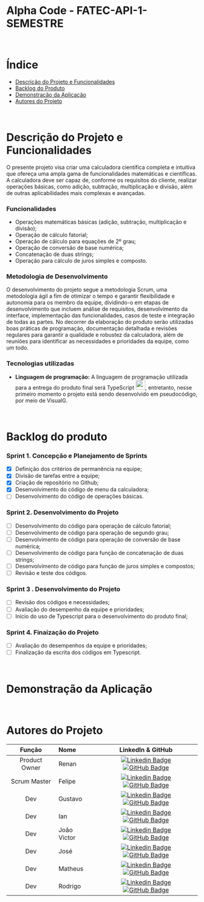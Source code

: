 # Alpha Code - FATEC-API-1-SEMESTRE 

<br>

# Índice 

* [Descrição do Projeto e Funcionalidades](#descrição-do-projeto-e-funcionalidades)
* [Backlog do Produto](#Backlog-do-produto)
* [Demonstração da Aplicação](#demonstração-da-aplicação)
* [Autores do Projeto](#Autores)

<br>

# Descrição do Projeto e Funcionalidades

O presente projeto visa criar uma calculadora científica completa e intuitiva que ofereça uma ampla gama de funcionalidades matemáticas e científicas. A calculadora deve ser capaz de, conforme os requisitos do cliente, realizar operações básicas, como adição, subtração, multiplicação e divisão, além de outras aplicabilidades mais complexas e avançadas.

### Funcionalidades
* Operações matemáticas básicas (adição, subtração, multiplicação e divisão);
* Operação de cálculo fatorial;
* Operação de cálculo para equações de 2º grau;
* Operação de conversão de base numérica;
* Concatenação de duas strings;
* Operação para cálculo de juros simples e composto.

### Metodologia de Desenvolvimento

O desenvolvimento do projeto segue a metodologia Scrum, uma metodologia ágil a fim de otimizar o tempo e garantir flexibilidade e autonomia para os membro da equipe, dividindo-o em etapas de desenvolvimento que incluem análise de requisitos, desenvolvimento da interface, implementação das funcionalidades, casos de teste e integração de todas as partes. No decorrer da elaboração do produto serão utilizadas boas práticas de programação, documentação detalhada e revisões regulares para garantir a qualidade e robustez da calculadora, além de reuniões para identificar as necessidades e prioridades da equipe, como um todo.

### Tecnologias utilizadas     
* <b>Linguagem de programação:</b> A linguagem de programação utilizada para a entrega do produto final será TypeScript <img src="https://cdn.jsdelivr.net/gh/devicons/devicon@latest/icons/typescript/typescript-original.svg"  height="25" width="25"/>, entretanto, nesse primeiro momento o projeto está sendo desenvolvido em pseudocódigo, por meio de VisualG.
          
<br>

# Backlog do produto

### Sprint 1. Concepção e Planejamento de Sprints
- [X] Definição dos critérios de permanência na equipe;
- [X] Divisão de tarefas entre a equipe;
- [X] Criação de repositório no Github;
- [X] Desenvolvimento do código de menu da calculadora;
- [ ] Desenvolvimento do código de operações básicas.

### Sprint 2. Desenvolvimento do Projeto
- [ ] Desenvolvimento do código para operação de cálculo fatorial;
- [ ] Desenvolvimento de código para operação de segundo grau;
- [ ] Desenvolvimento de código para operação de conversão de base numérica;
- [ ] Desenvolvimento de código para função de concatenação de duas strings;
- [ ] Desenvolvimento de código para função de juros simples e compostos;
- [ ] Revisão e teste dos códigos.
      
### Sprint 3 . Desenvolvimento do Projeto
- [ ] Revisão dos códigos e necessidades;
- [ ] Avaliação do desempenho da equipe e prioridades;
- [ ] Início do uso de Typescript para o desenvolvimento do produto final;

### Sprint 4. Finaização do Projeto
- [ ] Avaliação do desempenhos da equipe e prioridades;
- [ ] Finalização da escrita dos códigos em Typescript.

<br>

# Demonstração da Aplicação

<br>

# Autores do Projeto
|    Função     | Nome                                  |                                                                                                                                                      LinkedIn & GitHub                                                                                                                                                      |
| :-----------: | :------------------------------------ | :-------------------------------------------------------------------------------------------------------------------------------------------------------------------------------------------------------------------------------------------------------------------------------------------------------------------------: |
| Product Owner |   Renan         |     [![Linkedin Badge](https://img.shields.io/badge/Linkedin-blue?style=flat-square&logo=Linkedin&logoColor=white)](https://www.linkedin.com/in/joaomarcosoliveiraa) [![GitHub Badge](https://img.shields.io/badge/GitHub-111217?style=flat-square&logo=github&logoColor=white)](https://github.com/JoaoM-py)              |
| Scrum Master  | Felipe |      [![Linkedin Badge](https://img.shields.io/badge/Linkedin-blue?style=flat-square&logo=Linkedin&logoColor=white)](www.linkedin.com/in/felipe-reisswww.linkedin.com/in/felipe-reiss) [![GitHub Badge](https://img.shields.io/badge/GitHub-111217?style=flat-square&logo=github&logoColor=white)](https://github.com/felpzreiz)     |
| Dev  | Gustavo |      [![Linkedin Badge](https://img.shields.io/badge/Linkedin-blue?style=flat-square&logo=Linkedin&logoColor=white)](https://www.linkedin.com/in/gustavo-mendes-b80008234) [![GitHub Badge](https://img.shields.io/badge/GitHub-111217?style=flat-square&logo=github&logoColor=white)](https://github.com/gustavonmendes01)     |
| Dev   | Ian              |         [![Linkedin Badge](https://img.shields.io/badge/Linkedin-blue?style=flat-square&logo=Linkedin&logoColor=white)](https://www.linkedin.com/in/antonio-nepomuceno-04943720a/) [![GitHub Badge](https://img.shields.io/badge/GitHub-111217?style=flat-square&logo=github&logoColor=white)](https://github.com/Nepoun)        |
|  Dev  | João Victor                 |         [![Linkedin Badge](https://img.shields.io/badge/Linkedin-blue?style=flat-square&logo=Linkedin&logoColor=white)](https://www.linkedin.com/in/caio-vitor-c1/) [![GitHub Badge](https://img.shields.io/badge/GitHub-111217?style=flat-square&logo=github&logoColor=white)](https://github.com/CaioVitorDias1)        |
|  Dev  | José              |   [![Linkedin Badge](https://img.shields.io/badge/Linkedin-blue?style=flat-square&logo=Linkedin&logoColor=white)](https://www.linkedin.com/in/gabriel-camargo-915452196/) [![GitHub Badge](https://img.shields.io/badge/GitHub-111217?style=flat-square&logo=github&logoColor=white)](https://github.com/GabrielCamargoL)   |
| Dev  | Matheus |      [![Linkedin Badge](https://img.shields.io/badge/Linkedin-blue?style=flat-square&logo=Linkedin&logoColor=white)](https://www.linkedin.com/in/mariagabrielareis/) [![GitHub Badge](https://img.shields.io/badge/GitHub-111217?style=flat-square&logo=github&logoColor=white)](https://github.com/MariaGabrielaReis)     |
| Dev  | Rodrigo |      [![Linkedin Badge](https://img.shields.io/badge/Linkedin-blue?style=flat-square&logo=Linkedin&logoColor=white)](https://www.linkedin.com/in/mariagabrielareis/) [![GitHub Badge](https://img.shields.io/badge/GitHub-111217?style=flat-square&logo=github&logoColor=white)](https://github.com/MariaGabrielaReis)     |
